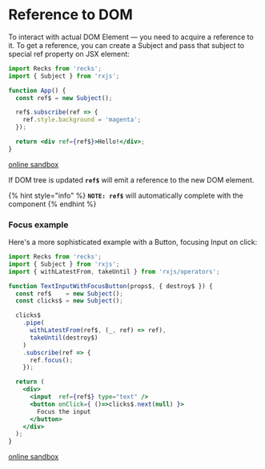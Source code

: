 # Reference to DOM

To interact with actual DOM Element — you need to acquire a reference to it. To get a reference, you can create a Subject and pass that subject to special ref property on JSX element:

```jsx
import Recks from 'recks';
import { Subject } from 'rxjs';

function App() {
  const ref$ = new Subject();

  ref$.subscribe(ref => {
    ref.style.background = 'magenta';
  });

  return <div ref={ref$}>Hello!</div>;
}
```

[online sandbox](https://codesandbox.io/s/recks-basic-ref-mvysf?file=/src/App.jsx)

If DOM tree is updated **`ref$`** will emit a reference to the new DOM element.

{% hint style="info" %}
**`NOTE: ref$`** will automatically complete with the component
{% endhint %}

### Focus example

Here's a more sophisticated example with a Button, focusing Input on click:

```jsx
import Recks from 'recks';
import { Subject } from 'rxjs';
import { withLatestFrom, takeUntil } from 'rxjs/operators';

function TextInputWithFocusButton(props$, { destroy$ }) {
  const ref$    = new Subject();
  const clicks$ = new Subject();

  clicks$
    .pipe(
      withLatestFrom(ref$, (_, ref) => ref),
      takeUntil(destroy$)
    )
    .subscribe(ref => {
      ref.focus();
    });

  return (
    <div>
      <input  ref={ref$} type="text" />
      <button onClick={ ()=>clicks$.next(null) }>
        Focus the input
      </button>
    </div>
  );
}
```

[online sandbox](https://codesandbox.io/s/recks-example-input-ref-ye5so?fontsize=14&hidenavigation=1&theme=dark&module=/src/App)

